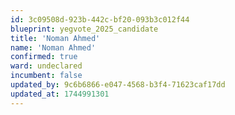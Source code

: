 ```yaml
---
id: 3c09508d-923b-442c-bf20-093b3c012f44
blueprint: yegvote_2025_candidate
title: 'Noman Ahmed'
name: 'Noman Ahmed'
confirmed: true
ward: undeclared
incumbent: false
updated_by: 9c6b6866-e047-4568-b3f4-71623caf17dd
updated_at: 1744991301
---
```


